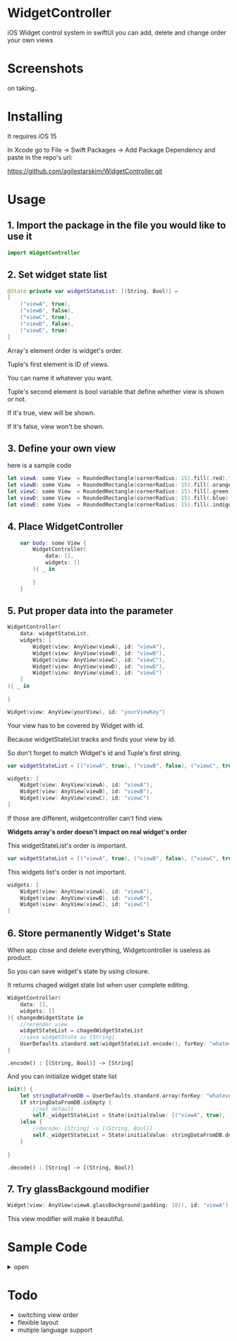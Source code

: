 # WidgetController

iOS Widget control system in swiftUI
you can add, delete and change order your own views

# Screenshots

on taking..

# Installing

It requires iOS 15

In Xcode go to File -> Swift Packages -> Add Package Dependency and paste in the repo's url: 

https://github.com/agilestarskim/WidgetController.git

# Usage

## 1. Import the package in the file you would like to use it

```swift
import WidgetController
```

## 2. Set widget state list 

```swift
@State private var widgetStateList: [(String, Bool)] = 
[
    ("viewA", true), 
    ("viewB", false), 
    ("viewC", true), 
    ("viewD", false), 
    ("viewE", true)
]
```
Array's element order is widget's order. 

Tuple's first element is ID of views.

You can name it whatever you want.

Tuple's second element is bool variable that define whether view is shown or not.

If it's true, view will be shown.

If it's false, view won't be shown.

## 3. Define your own view

here is a sample code

```swift
let viewA: some View  = RoundedRectangle(cornerRadius: 15).fill(.red).frame(height: 100)
let viewB: some View  = RoundedRectangle(cornerRadius: 15).fill(.orange).frame(height: 100)
let viewC: some View  = RoundedRectangle(cornerRadius: 15).fill(.green).frame(height: 100)
let viewD: some View  = RoundedRectangle(cornerRadius: 15).fill(.blue).frame(height: 100)
let viewE: some View  = RoundedRectangle(cornerRadius: 15).fill(.indigo).frame(height: 100)
```

## 4. Place WidgetController

```swift
    var body: some View {
        WidgetController(
            data: [],
            widgets: []
        ){ _ in
            
        }
    }
```  

## 5. Put proper data into the parameter

```swift
WidgetController(
    data: widgetStateList,
    widgets: [
        Widget(view: AnyView(viewA), id: "viewA"),
        Widget(view: AnyView(viewB), id: "viewB"),
        Widget(view: AnyView(viewC), id: "viewC"),
        Widget(view: AnyView(viewD), id: "viewD"),
        Widget(view: AnyView(viewE), id: "viewE") 
    ]
){ _ in
    
}
```

```swift
Widget(view: AnyView(yourView), id: "yourViewKey")
```
Your view has to be covered by Widget with id. 

Because widgetStateList tracks and finds your view by id.

So don't forget to match Widget's id and Tuple's first string.

```swift
var widgetStateList = [("viewA", true), ("viewB", false), ("viewC", true)]

widgets: [
    Widget(view: AnyView(viewA), id: "viewA"),
    Widget(view: AnyView(viewB), id: "viewB"),
    Widget(view: AnyView(viewC), id: "viewC")
]
```
If those are different, widgetcontroller can't find view.

**Widgets array's order doesn't impact on real widget's order**

This widgetStateList's order is important.
```swift
var widgetStateList = [("viewA", true), ("viewB", false), ("viewC", true)]
```

This widgets list's order is not important.
```swift
widgets: [
    Widget(view: AnyView(viewA), id: "viewA"),
    Widget(view: AnyView(viewB), id: "viewB"),
    Widget(view: AnyView(viewC), id: "viewC")
]
```

## 6. Store permanently Widget's State

When app close and delete everything, Widgetcontroller is useless as product. 

So you can save widget's state by using closure.

It returns chaged widget state list when user complete editing.


```swift
WidgetController(
    data: [],
    widgets: []
){ changedWidgetState in
    //rerender view
    widgetStateList = chagedWidgetStateList
    //save widgetState as [String]
    UserDefaults.standard.set(widgetStateList.encode(), forKey: "whateveryouwant")
}
```

`.encode() : [(String, Bool)] -> [String]`


And you can initialize widget state list  

```swift
init() {
    let stringDataFromDB = UserDefaults.standard.array(forKey: "whateveryouwant") as? [String] ?? []
    if stringDataFromDB.isEmpty {
        //set default
        self._widgetStateList = State(initialValue: [("viewA", true), ("viewB", false), ("viewC", true), ("viewD", false), ("viewE", true)])
    }else {
        //decode: [String] -> [(String, Bool)]
        self._widgetStateList = State(initialValue: stringDataFromDB.decode())
    }
    
}
```
`.decode() : [String] -> [(String, Bool)]`

## 7. Try glassBackgound modifier

```swift
Widget(view: AnyView(viewA.glassBackground(padding: 10)), id: "viewA")
```

This view modifier will make it beautiful.

# Sample Code 

<details>   
<summary>open</summary>

Sample code is uploaded with package

```swift
import SwiftUI
//import WidgetController

struct ContentView: View {
    
    @State private var widgetStateList: [(String, Bool)]
    
    //load widgetStateList from DB
    init() {
        let stringDataFromDB = UserDefaults.standard.array(forKey: "whateveryouwant") as? [String] ?? []
        if stringDataFromDB.isEmpty {
            //set default state
            self._widgetStateList = State(initialValue: [("viewA", true), ("viewB", false), ("viewC", true), ("viewD", false), ("viewE", true)])
        }else {
            //decode: [String] -> [(String, Bool)]
            self._widgetStateList = State(initialValue: stringDataFromDB.decode())
        }
        
    }
    
    //your custom view here
    let viewA: some View  = RoundedRectangle(cornerRadius: 15).fill(.red).frame(height: 100)
    let viewB: some View  = RoundedRectangle(cornerRadius: 15).fill(.orange).frame(height: 100)
    let viewC: some View  = RoundedRectangle(cornerRadius: 15).fill(.green).frame(height: 100)
    let viewD: some View  = RoundedRectangle(cornerRadius: 15).fill(.blue).frame(height: 100)
    let viewE: some View  = RoundedRectangle(cornerRadius: 15).fill(.indigo).frame(height: 100)
    
    
    var body: some View {
        WidgetController(
            data: widgetStateList,
            widgets: [
                Widget(view: AnyView(viewA.glassBackground(padding: 10)), id: "viewA"),
                Widget(view: AnyView(viewB.glassBackground(padding: 10)), id: "viewB"),
                Widget(view: AnyView(viewC), id: "viewC"),
                Widget(view: AnyView(viewD), id: "viewD"),
                Widget(view: AnyView(viewE.glassBackground(padding: 10)), id: "viewE")
            ]
        ){ chagedWidgetStateList in
            //rerender view
            widgetStateList = chagedWidgetStateList
            //save widgetState as [String]
            UserDefaults.standard.set(widgetStateList.encode(), forKey: "whateveryouwant")
        }
        
    }
}

struct ContentView_Previews: PreviewProvider {
    static var previews: some View {
        ContentView()
    }
}

```

</details>

# Todo

* switching view order
* flexible layout
* mutiple language support
